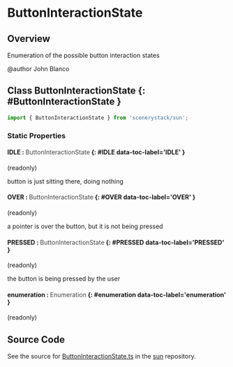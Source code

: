 # ButtonInteractionState

## Overview

Enumeration of the possible button interaction states

@author John Blanco

## Class ButtonInteractionState {: #ButtonInteractionState }


```js
import { ButtonInteractionState } from 'scenerystack/sun';
```
### Static Properties

#### IDLE : <span style="font-weight: 400; opacity: 80%;">ButtonInteractionState</span> {: #IDLE data-toc-label='IDLE' }

(readonly)

button is just sitting there, doing nothing

#### OVER : <span style="font-weight: 400; opacity: 80%;">ButtonInteractionState</span> {: #OVER data-toc-label='OVER' }

(readonly)

a pointer is over the button, but it is not being pressed

#### PRESSED : <span style="font-weight: 400; opacity: 80%;">ButtonInteractionState</span> {: #PRESSED data-toc-label='PRESSED' }

(readonly)

the button is being pressed by the user

#### enumeration : <span style="font-weight: 400; opacity: 80%;">Enumeration</span> {: #enumeration data-toc-label='enumeration' }

(readonly)



## Source Code

See the source for [ButtonInteractionState.ts](https://github.com/phetsims/sun/blob/main/js/buttons/ButtonInteractionState.ts) in the [sun](https://github.com/phetsims/sun) repository.
